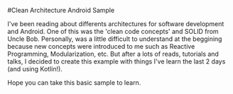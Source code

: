 #Clean Architecture Android Sample

I've been reading about differents architectures for software development and Android. One of this was the 'clean code concepts' and SOLID from Uncle Bob. Personally, was a little difficult to understand at the beggining because new concepts were introduced to me such as Reactive Programming, Modularization, etc. But after a lots of reads, tutorials and talks, I decided to create this example with things I've learn the last 2 days (and using Kotlin!).

Hope you can take this basic sample to learn.
